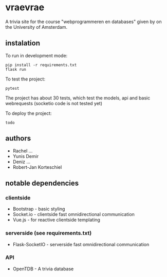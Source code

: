 # vraevrae

A trivia site for the course "webprogrammeren en databases" given by on the University of Amsterdam.

## instalation

To run in development mode:

```
pip install -r requirements.txt
flask run
```

To test the project:

```
pytest
```

The project has about 30 tests, which test the models, api and basic webrequests (socketio code is not tested yet)

To deploy the project:

```
todo
```

## authors

- Rachel ...
- Yunis Demir
- Deniz ...
- Robert-Jan Korteschiel

## notable dependencies

### clientside

- Bootstrap - basic styling
- Socket.io - clientside fast omnidirectional communication
- Vue.js - for reactive clientside templating

### serverside (see requirements.txt)

- Flask-SocketIO - serverside fast omnidirectional communication

### API

- OpenTDB - A trivia database
